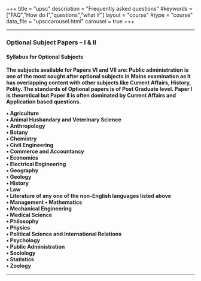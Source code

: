 +++
title = "upsc"
description = "Frequently asked questions"
#keywords = ["FAQ","How do I","questions","what if"]
layout = "course"
#type = "course"
data_file = "upsccarousel.html"
carousel = true
+++


___

### Optional Subject Papers – I & II

#### Syllabus for Optional Subjects  

>
**The subjects available for Papers VI and VII are: Public administration is one of the most sought after optional subjects in Mains examination as it has overlapping content with other subjects like Current Affairs, History, Polity. The standards of Optional papers is of Post Graduate level. Paper I is theoretical but Paper II is often dominated by Current Affairs and Application based questions.**  

>
**•	Agriculture  
•	Animal Husbandary and Veterinary Science  
•	Anthropology  
•	Botany  
•	Chemistry  
•	Civil Engineering  
•	Commerce and Accountancy  
•	Economics  
•	Electrical Engineering  
•	Geography   
•	Geology  
•	History  
•	Law  
•	Literature of any one of the non-English languages listed above  
•	Management 
•	Mathematics    
•	Mechanical Engineering  
•	Medical Science  
•	Philosophy  
•	Physics  
•	Political Science and International Relations  
•	Psychology  
•	Public Administration  
•	Sociology  
•	Statistics  
•	Zoology**  


___
